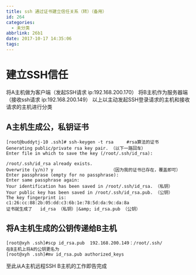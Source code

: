```yaml
---
title: ssh 通过证书建立信任关系（转）（备用）
id: 264
categories:
  - 未分类
abbrlink: 26b1
date: 2017-10-17 14:35:06
tags:
---
```

# 建立SSH信任
将A主机做为客户端（发起SSH请求 ip:192.168.200.170）
将B主机作为服务器端（接收ssh请求   ip:192.168.200.149）
以上以主动发起SSH登录请求的主机和接收请求的主机进行分类
## A主机生成公，私钥证书

~~~
[root@buddytj-10 .ssh]# ssh-keygen -t rsa     #rsa算法的证书
Generating public/private rsa key pair. （以下一路回车）
Enter file in which to save the key (/root/.ssh/id_rsa):

/root/.ssh/id_rsa already exists.
Overwrite (y/n)? y                      （因为我的证书已存在，覆盖即可）
Enter passphrase (empty for no passphrase): 
Enter same passphrase again: 
Your identification has been saved in /root/.ssh/id_rsa. （私钥）
Your public key has been saved in /root/.ssh/id_rsa.pub. （公钥）
The key fingerprint is:
c1:26:cc:88:2b:05:dd:c3:6b:1e:78:5d:da:9c:da:8a 
证书就生成了   id_rsa （私钥）|&amp; id_rsa.pub （公钥） 
~~~

## 将A主机生成的公钥传递给B主机 
~~~
[root@xyh .ssh]#scp id_rsa.pub  192.168.200.149：/root/.ssh/
在B主机上将A的公钥更名为
[root@xyh .ssh]#mv id_rsa.pub authorized_keys 
~~~
至此从A主机远程SSH B主机的工作即告完成